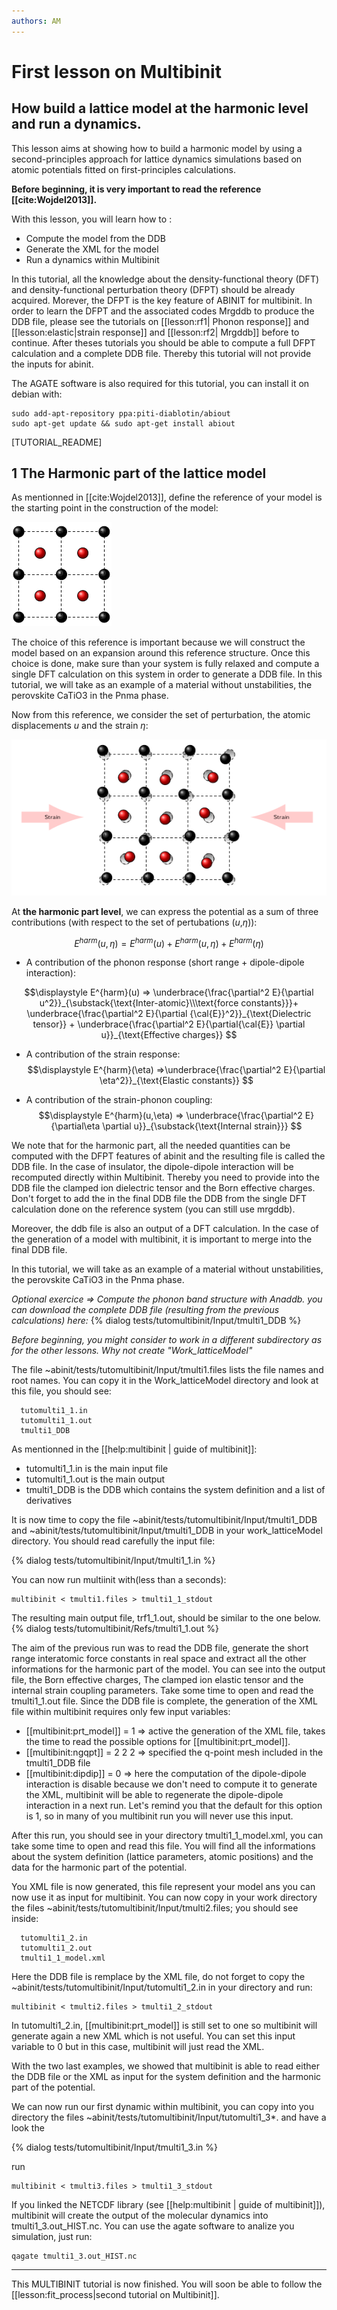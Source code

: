 ```yaml
---
authors: AM
---
```


# First lesson on Multibinit

## How build a lattice model at the harmonic level and run a dynamics.  

This lesson aims at showing how to build a harmonic model by using a second-principles approach for lattice dynamics simulations based on atomic potentials fitted on first-principles calculations.

**Before beginning, it is very important to read the reference [[cite:Wojdel2013]].**

With this lesson, you will learn how to :

  * Compute the model from the DDB
  * Generate the XML for the model 
  * Run a dynamics within Multibinit

In this tutorial, all the knowledge about the density-functional theory (DFT) and  density-functional perturbation theory (DFPT) should be already acquired.
Morever, the DFPT is the key feature of ABINIT for multibinit. In order to learn  the DFPT and the associated codes Mrgddb to produce the DDB file,
please see the tutorials on [[lesson:rf1| Phonon response]] and [[lesson:elastic|strain response]] and [[lesson:rf2| Mrgddb]] before to continue.
After theses tutorials you should be able to compute a full DFPT calculation and a complete DDB file.
Thereby this tutorial will not provide the inputs for abinit.
  
The AGATE software is also required for this tutorial, you can install it on debian with:

    sudo add-apt-repository ppa:piti-diablotin/abiout
    sudo apt-get update && sudo apt-get install abiout


[TUTORIAL_README]

## 1 The Harmonic part of the lattice model

As mentionned in [[cite:Wojdel2013]], define the reference of your model is the starting point in the construction of the model:

![Schema 1](lattice_model_assets/reference.png)

The choice of this reference is important because we will construct the model based on an expansion around this reference structure.
Once this choice is done, make sure than your system is fully relaxed and compute a single DFT calculation on this system in order to generate a DDB file.
In this tutorial, we will take as an example of a material without unstabilities, the perovskite CaTiO3 in the Pnma phase.

Now from this reference, we consider the set of perturbation, the atomic displacements $u$ and the strain $\eta$:

![Schema 2](lattice_model_assets/deformation.png)

At **the harmonic part level**, we can express the potential as a sum of three contributions (with respect to the set of pertubations ($u$,$\eta$)):

$$\displaystyle E^{harm}(u,\eta) =  E^{harm}(u) + E^{harm}(u,\eta) + E^{harm}(\eta)$$

  * A contribution of the phonon response (short range + dipole-dipole interaction):
  
$$\displaystyle E^{harm}(u) => \underbrace{\frac{\partial^2 E}{\partial
          u^2}}_{\substack{\text{Inter-atomic}\\\text{force constants}}}+ 
     \underbrace{\frac{\partial^2 E}{\partial
          {\cal{E}}^2}}_{\text{Dielectric tensor}} +
      \underbrace{\frac{\partial^2 E}{\partial{\cal{E}} \partial u}}_{\text{Effective charges}} $$
  
  * A contribution of the strain response:
$$\displaystyle  E^{harm}(\eta) =>\underbrace{\frac{\partial^2 E}{\partial
            \eta^2}}_{\text{Elastic constants}} $$

  * A contribution of the strain-phonon coupling:
$$\displaystyle E^{harm}(u,\eta) =>
      \underbrace{\frac{\partial^2
            E}{\partial\eta \partial u}}_{\substack{\text{Internal strain}}} $$

We note that for the harmonic part, all the needed quantities can be computed with the DFPT features of abinit and the resulting file is called the DDB file.
In the case of insulator, the dipole-dipole interaction will be recomputed directly within Multibinit.
Thereby you need to provide into the DDB file the clamped ion dielectric tensor and the Born effective charges.
Don't forget to add the in the final DDB file the DDB from the single DFT calculation done on the reference system (you can still use mrgddb).

Moreover, the ddb file is also an output of a DFT calculation. In the case of the generation of a model with multibinit, it is important to merge into the final DDB file.

In this tutorial, we will take as an example of a material without unstabilities, the perovskite CaTiO3 in the Pnma phase.

*Optional exercice => Compute the phonon band structure with Anaddb. you can download the complete DDB file (resulting from the previous calculations) here:*
{% dialog tests/tutomultibinit/Input/tmulti1_DDB %}


*Before beginning, you might consider to work in a different subdirectory as
for the other lessons. Why not create "Work_latticeModel"*


The file ~abinit/tests/tutomultibinit/Input/tmulti1.files lists the file names and root names.
You can copy it in the Work_latticeModel directory and look at this file, you should see:

      tutomulti1_1.in
      tutomulti1_1.out
      tmulti1_DDB

As mentionned in the [[help:multibinit | guide of multibinit]]:

   * tutomulti1_1.in is the main input file
   * tutomulti1_1.out is the main output
   * tmulti1_DDB is the DDB which contains the system definition and a list of derivatives

It is now time to copy the file ~abinit/tests/tutomultibinit/Input/tmulti1_DDB and ~abinit/tests/tutomultibinit/Input/tmulti1_DDB in your work_latticeModel directory. 
You should read carefully the input file:

{% dialog tests/tutomultibinit/Input/tmulti1_1.in %}

You can now run multiinit with(less than a seconds):

    multibinit < tmulti1.files > tmulti1_1_stdout

The resulting main output file, trf1_1.out, should be similar to the one below.
{% dialog tests/tutomultibinit/Refs/tmulti1_1.out %}


The aim of the previous run was to read the DDB file, generate the short range interatomic force constants in real space and extract all the other informations for the harmonic part of the model.
You can see into the output file, the Born effective charges, The clamped ion elastic tensor and the internal strain coupling parameters. Take some time to open and read the tmulti1_1.out file.
Since the DDB file is complete, the generation of the XML file within multibinit requires only few input variables:

   * [[multibinit:prt_model]] = 1     => active the generation of the XML file, takes the time to read the possible options for [[multibinit:prt_model]].
   * [[multibinit:ngqpt]]    = 2 2 2 => specified the q-point mesh included in the tmulti1_DDB file
   * [[multibinit:dipdip]]   = 0     => here the computation of the dipole-dipole interaction is disable because we don't need to compute it to generate the XML, multibinit will be able to regenerate the dipole-dipole interaction in a next run. Let's remind you that the default for this option is 1, so in many of you multibinit run you will never use this input.

After this run, you should see in your directory tmulti1_1_model.xml, you can take some time to open and read this file. You will find all the informations about the system definition (lattice parameters, atomic positions) and the data for the harmonic part of the potential.

You XML file is now generated, this file represent your model ans you can now use it as input for multibinit.
You can now copy in your work directory the files ~abinit/tests/tutomultibinit/Input/tmulti2.files; you should see inside:

      tutomulti1_2.in
      tutomulti1_2.out
      tmulti1_1_model.xml

Here the DDB file is remplace by the XML file, do not forget to copy the ~abinit/tests/tutomultibinit/Input/tutomulti1_2.in in your directory and run:

    multibinit < tmulti2.files > tmulti1_2_stdout
  
In tutomulti1_2.in, [[multibinit:prt_model]] is still set to one so multibinit will generate again a new XML which is not useful. You can set this input variable to 0 but in this case, multibinit will just read the XML.

With the two last examples, we showed that multibinit is able to read either the DDB file or the XML as input for the system definition and the harmonic part of the potential.

We can now run our first dynamic within multibinit, you can copy into you directory the files ~abinit/tests/tutomultibinit/Input/tutomulti1_3*. and have a look the

{% dialog tests/tutomultibinit/Input/tmulti1_3.in %}

run 

    multibinit < tmulti3.files > tmulti1_3_stdout

If  you linked the NETCDF library (see [[help:multibinit | guide of multibinit]]), multibinit will create the output of the molecular dynamics into tmulti1_3.out_HIST.nc. You can use the agate software to analize you simulation, just run:

    qagate tmulti1_3.out_HIST.nc
  
* * *

This MULTIBINIT tutorial is now finished. You will soon be able to follow the [[lesson:fit_process|second tutorial on Multibinit]].
